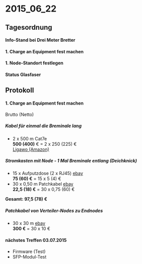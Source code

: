 # 2015_06_22
## Tagesordnung
#### Info-Stand bei Drei Meter Bretter
#### 1. Charge an Equipment fest machen
#### 1. Node-Standort festlegen
#### Status Glasfaser

## Protokoll
#### 1. Charge an Equipment fest machen
Brutto (Netto)
##### Kabel für einmal die Breminale lang
* 2 x 500 m Cat7e  
  **500 (400)** € = 2 x 250 (225) €  
  [Ligawo (Amazon)](http://www.amazon.de/Verlegekabel-Cat7-500m-Trommel-Installationskabel/dp/B004FDXAGE)



##### Stromkasten mit Node - 1 Mal Breminale entlang (Deichknick)
* 15 x Aufputzdose (2 x RJ45) [ebay](http://www.ebay.de/itm/140518659758)  
  **75 (60) €** = 15 x 5 (4) €
* 30 x 0,50 m Patchkabel [ebay](http://www.ebay.de/itm/361164774600)  
  **22,5 (18) €** = 30 x 0,75 (60) €

**Gesamt: 97,5 (78) €**

##### Patchkabel von Verteiler-Nodes zu Endnodes
* 30 x 30 m [ebay](http://www.ebay.de/itm/361164774600)  
  **300 €** = 30 x 10 €

#### nächstes Treffen  03.07.2015
* Firmware (Test)
* SFP-Modul-Test